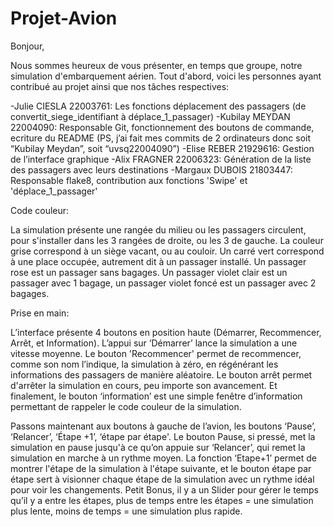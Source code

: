 # Projet-Avion
Bonjour,

Nous sommes heureux de vous présenter, en temps que groupe, notre simulation d'embarquement aérien.
Tout d'abord, voici les personnes ayant contribué au projet ainsi que nos tâches respectives:

-Julie CIESLA 22003761: Les fonctions déplacement des passagers (de convertit_siege_identifiant à déplace_1_passager) 
-Kubilay MEYDAN 22004090: Responsable Git, fonctionnement des boutons de commande, ecriture du README 
 (PS, j’ai fait mes commits de 2 ordinateurs donc soit “Kubilay Meydan”, soit “uvsq22004090”) 
-Elise REBER 21929616: Gestion de l’interface graphique 
-Alix FRAGNER 22006323: Génération de la liste des passagers avec leurs destinations 
-Margaux DUBOIS 21803447: Responsable flake8, contribution aux fonctions 'Swipe' et 'déplace_1_passager' 

Code couleur:

La simulation présente une rangée du milieu ou les passagers circulent, pour s'installer dans les 3 rangées de droite, ou les 3 de gauche.
La couleur grise correspond à un siège vacant, ou au couloir.
Un carré vert correspond à une place occupée, autrement dit à un passager installé.
Un passager rose est un passager sans bagages. 
Un passager violet clair est un passager avec 1 bagage, un passager violet foncé est un passager avec 2 bagages.

Prise en main:

L’interface présente 4 boutons en position haute (Démarrer, Recommencer, Arrêt, et Information). 
L’appui sur ‘Démarrer’ lance la simulation a une vitesse moyenne. Le bouton 'Recommencer' permet de recommencer, comme son nom l’indique, la simulation à zéro, en régénérant les informations des passagers de manière aléatoire. Le bouton arrêt permet d'arrêter la simulation en cours, peu importe son avancement. Et finalement, le bouton ‘information’ est une simple fenêtre d’information permettant de rappeler le code couleur de la simulation.

Passons maintenant aux boutons à gauche de l’avion, les boutons ‘Pause’, ‘Relancer’, ‘Étape +1’, ‘étape par étape'.
Le bouton Pause, si pressé, met la simulation en pause jusqu'à ce qu’on appuie sur ‘Relancer’, qui remet la simulation en marche à un rythme moyen. La fonction ‘Etape+1’ permet de montrer l'étape de la simulation à l'étape suivante, et le bouton étape par étape sert à visionner chaque étape de la simulation avec un rythme idéal pour voir les changements. 
Petit Bonus, il y a un Slider pour gérer le temps qu’il y a entre les étapes, plus de temps entre les étapes = une simulation plus lente, moins de temps = une simulation plus rapide.

